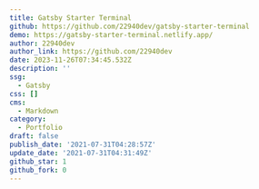 ```yaml
---
title: Gatsby Starter Terminal
github: https://github.com/22940dev/gatsby-starter-terminal
demo: https://gatsby-starter-terminal.netlify.app/
author: 22940dev
author_link: https://github.com/22940dev
date: 2023-11-26T07:34:45.532Z
description: ''
ssg:
  - Gatsby
css: []
cms:
  - Markdown
category:
  - Portfolio
draft: false
publish_date: '2021-07-31T04:28:57Z'
update_date: '2021-07-31T04:31:49Z'
github_star: 1
github_fork: 0
---
```

